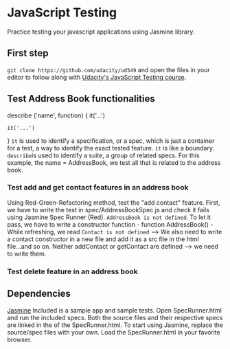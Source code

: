 # JavaScript Testing

Practice testing your javascript applications using Jasmine library.

## First step
`git clone https://github.com/udacity/ud549` and open the files in your editor to follow along with [Udacity's JavaScript Testing course](https://www.udacity.com/course/javascript-testing--ud549).

## Test Address Book functionalities
describe ('name', function) {
    it('...')

    it('...')
}
`ìt` is used to identify a specification, or a spec, which is just a container for a test, a way to identify the exact tested feature. `ìt` is like a boundary. `describe`is used to identify a suite, a group of related specs. For this example, the name = AddressBook, we test all that is related to the address book.

### Test add and get contact features in an address book
Using Red-Green-Refactoring method, test the "add contact" feature. First, we have to write the test in spec/AddressBookSpec.js and check it fails using Jasmine Spec Runner (Red). `AddressBook is not defined`. To let it pass, we have to write a constructor function - function AddressBook() - While refreshing, we read `Contact is not defined` --> We also need to write a contact constructor in a new file and add it as a src file in the html file...and so on. Neither addContact or getContact are defined --> we need to write them.

### Test delete feature in an address book


## Dependencies
[Jasmine](https://jasmine.github.io/pages/getting_started.html)
Included is a sample app and sample tests. Open SpecRunner.html and run the included specs. Both the source files and their respective specs are linked in the <head> of the SpecRunner.html. To start using Jasmine, replace the source/spec files with your own.
Load the SpecRunner.html in your favorite browser.


